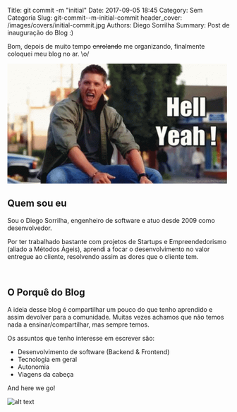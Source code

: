 Title: git commit -m "initial"
Date: 2017-09-05 18:45
Category: Sem Categoria
Slug: git-commit--m-initial-commit
header_cover: /images/covers/initial-commit.jpg
Authors: Diego Sorrilha
Summary: Post de inauguração do Blog :)


Bom, depois de muito tempo <strike>enrolando</strike> me organizando, finalmente coloquei meu blog no ar. \o/

![alt text](/images/hell-yeah-dean.gif "Dean Winchester - Hell Yeah!")

## Quem sou eu

Sou o Diego Sorrilha, engenheiro de software e atuo desde 2009 como desenvolvedor. 

Por ter trabalhado bastante com projetos de Startups e Empreendedorismo (aliado a Métodos Ágeis), aprendi a focar o desenvolvimento no valor entregue ao cliente, resolvendo assim as dores que o cliente tem.

<br>

## O Porquê do Blog

A ideia desse blog é compartilhar um pouco do que tenho aprendido e assim devolver para a comunidade. Muitas vezes achamos que não temos nada a ensinar/compartilhar, mas sempre temos.


Os assuntos que tenho interesse em escrever são:

- Desenvolvimento de software (Backend & Frontend)
- Tecnologia em geral
- Autonomia
- Viagens da cabeça


And here we go!

![alt text](/images/joker-here-we-go.gif "Joker - And here we go!")



